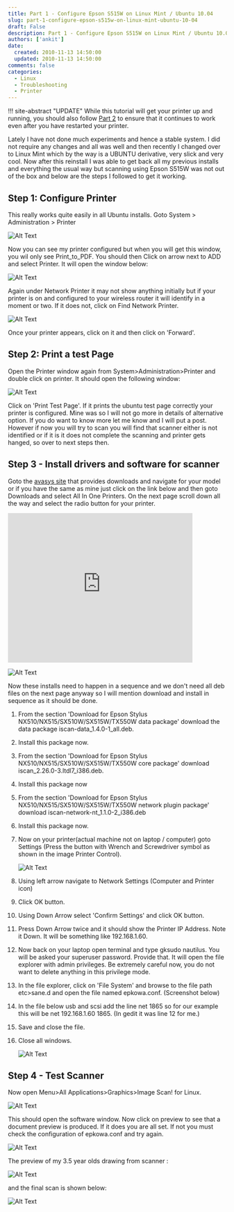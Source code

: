 ```yaml
---
title: Part 1 - Configure Epson S515W on Linux Mint / Ubuntu 10.04
slug: part-1-configure-epson-s515w-on-linux-mint-ubuntu-10-04
draft: False
description: Part 1 - Configure Epson S515W on Linux Mint / Ubuntu 10.04
authors: ['ankit']
date: 
  created: 2010-11-13 14:50:00
  updated: 2010-11-13 14:50:00
comments: false
categories:
  - Linux
  - Troubleshooting
  - Printer
---
```


!!! site-abstract "UPDATE"
    While this tutorial will get your printer up and running, you should also follow [Part 2](./2011-05-04-part-2-configure-epson-s515w-on-linux-mint-ubuntu-10-04.md) to ensure that it continues to work even after you have restarted your printer.

<!-- more -->

Lately I have not done much experiments and hence a stable system. I did not require any changes and all was well and then recently I changed over to Linux Mint which by the way is a UBUNTU derivative, very slick and very cool. Now after this reinstall I was able to get back all my previous installs and everything the usual way but scanning using Epson S515W was not out of the box and below are the steps I followed to get it working.

<!--h3 id="step1configureprinter"-->
## Step 1: Configure Printer

This really works quite easily in all Ubuntu installs. Goto System > Administration > Printer

![Alt Text](../assets/images/2016/07/201011_Fig_1.png)

Now you can see my printer configured but when you will get this window, you wil only see Print_to_PDF. You should then Click on arrow next to ADD and select Printer. It will open the window below:

![Alt Text](../assets/images/2016/07/201011_Fig_2.png)

Again under Network Printer it may not show anything initially but if your printer is on and configured to your wireless router it will identify in a moment or two. If it does not, click on Find Network Printer.

![Alt Text](../assets/images/2016/07/201011_Fig_3.png)

Once your printer appears, click on it and then click on 'Forward'.

<!--h3 id="step2printatestpage"-->
## Step 2: Print a test Page

Open the Printer window again from System>Administration>Printer and double click on printer. It should open the following window:

![Alt Text](../assets/images/2016/07/201011_Fig_4.png)

Click on 'Print Test Page'. If it prints the ubuntu test page correctly your printer is configured. Mine was so I will not go more in details of alternative option. If you do want to know more let me know and I will put a post.
However if now you will try to scan you will find that scanner either is not identified or if it is it does not complete the scanning and printer gets hanged, so over to next steps then.

<!--h3 id="step3installdriversandsoftwareforscanner"-->
## Step 3 - Install drivers and software for scanner

Goto the [avasys site](http://avasys.jp/eng/) that provides downloads and navigate for your model or if you have the same as mine just click on the link below and then goto Downloads and select All In One Printers. On the next page scroll down all the way and select the radio button for your printer.

<iframe width="425" height="344" src="https://www.youtube.com/embed/fUDZE6rcYTw" frameborder="0" allowfullscreen></iframe>

![Alt Text](../assets/images/2016/07/201011_Fig_5.png)

Now these installs need to happen in a sequence and we don't need all deb files on the next page anyway so I will mention download and install in sequence as it should be done.


1. From the section 'Download for Epson Stylus NX510/NX515/SX510W/SX515W/TX550W data package' download the data package iscan-data_1.4.0-1_all.deb.

2. Install this package now.

3. From the section 'Download for Epson Stylus NX510/NX515/SX510W/SX515W/TX550W core package' download iscan_2.26.0-3.ltdl7_i386.deb.

4. Install this package now

5. From the section 'Download for Epson Stylus NX510/NX515/SX510W/SX515W/TX550W network plugin package' download iscan-network-nt_1.1.0-2_i386.deb

6. Install this package now.

7. Now on your printer(actual machine not on laptop / computer) goto Settings (Press the button with Wrench and Screwdriver symbol as shown in the image Printer Control).
 
    ![Alt Text](../assets/images/2016/07/201011_Fig_6.png)

8. Using left arrow navigate to Network Settings (Computer and Printer icon)

9. Click OK button.

10. Using Down Arrow select 'Confirm Settings' and click OK button.

11. Press Down Arrow twice and it should show the Printer IP Address. Note it Down. It will be something like 192.168.1.60.

12. Now back on your laptop open terminal and type gksudo nautilus. You will be asked your superuser password. Provide that. It will open the file explorer with admin privileges. Be extremely careful now, you do not want to delete anything in this privilege mode.

13. In the file explorer, click on 'File System' and browse to the file path etc>sane.d and open the file named epkowa.conf. (Screenshot below)

14. In the file below usb and scsi add the line net 1865 so for our example this will be  net 192.168.1.60 1865. (In gedit it was line 12 for me.)

15. Save and close the file.

16. Close all windows.

    ![Alt Text](../assets/images/2016/07/201011_Fig_7.png)


## Step 4 - Test Scanner

Now open Menu>All Applications>Graphics>Image Scan! for Linux.

![Alt Text](../assets/images/2016/07/201011_Fig_8.png)

This should open the software window. Now click on preview to see that a document preview is produced. If it does you are all set. If not you must check the configuration of epkowa.conf and try again.

![Alt Text](../assets/images/2016/07/201011_Fig_9.png)

The preview of my 3.5 year olds drawing from scanner :

![Alt Text](../assets/images/2016/07/201011_Fig_10.png)

and the final scan is shown below:

![Alt Text](../assets/images/2016/07/2011_Fig_11.jpg)